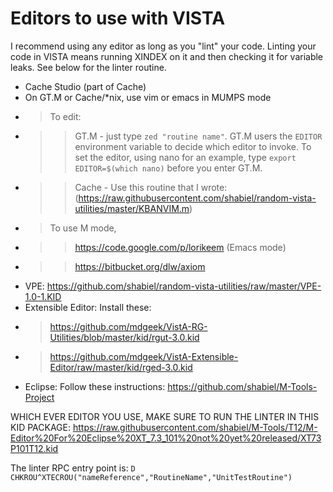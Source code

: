 # Editors to use with VISTA
I recommend using any editor as long as you "lint" your code. Linting your code
in VISTA means running XINDEX on it and then checking it for variable leaks.
See below for the linter routine.

 * Cache Studio (part of Cache)
 * On GT.M or Cache/*nix, use vim or emacs in MUMPS mode
 * > To edit: 
 * >> GT.M - just type `zed "routine name"`. GT.M users the `EDITOR`
      environment variable to decide which editor to invoke. To set the editor,
	  using nano for an example, type `export EDITOR=$(which nano)` before you
	  enter GT.M.
 * >> Cache - Use this routine that I wrote: (https://raw.githubusercontent.com/shabiel/random-vista-utilities/master/KBANVIM.m)
 * > To use M mode,
 * >> https://code.google.com/p/lorikeem (Emacs mode)
 * >> https://bitbucket.org/dlw/axiom
 * VPE: https://github.com/shabiel/random-vista-utilities/raw/master/VPE-1.0-1.KID
 * Extensible Editor: Install these:
 * > https://github.com/mdgeek/VistA-RG-Utilities/blob/master/kid/rgut-3.0.kid
 * > https://github.com/mdgeek/VistA-Extensible-Editor/raw/master/kid/rged-3.0.kid
 * Eclipse: Follow these instructions: https://github.com/shabiel/M-Tools-Project

WHICH EVER EDITOR YOU USE, MAKE SURE TO RUN THE LINTER IN THIS KID PACKAGE:
https://raw.githubusercontent.com/shabiel/M-Tools/T12/M-Editor%20For%20Eclipse%20XT_7.3_101%20not%20yet%20released/XT73P101T12.kid

The linter RPC entry point is: `D CHKROU^XTECROU("nameReference","RoutineName","UnitTestRoutine")`
